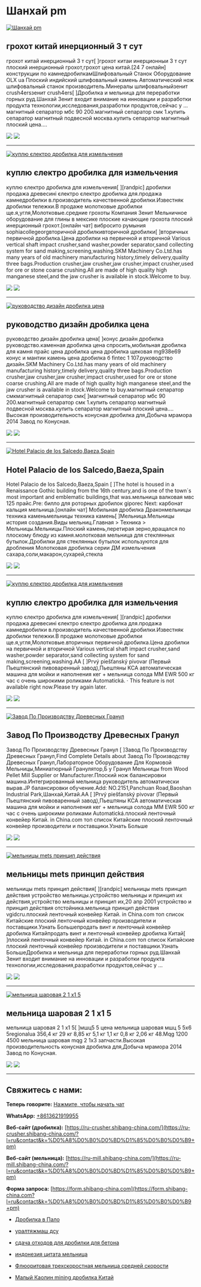 # Шанхай pm

<a href="https://swt.shibang-china.com/?l=ru&img&k=%D0%A8%D0%B0%D0%BD%D1%85%D0%B0%D0%B9+pm" target="_blank">![Шанхай pm](http://static.shibang-china.com/all-800x300/1216.jpg)</a>

## грохот китай инерционный 3 т сут
грохот китай инерционный 3 т сут[ ]грохот китаи инерционныи 3 т сут плоский инерционный грохот,грохот цена китай.[24 7 онлайн] конструкции по камнедробилкамШлифовальный Станок Оборудование OLX ua Плоский индийский шлифовальный камень Автоматический нож шлифовальный станок производитель.Минералы шлифовальныйзенит crush4ersзенит crush4ers[ ]Дробилка и мельница для переработки горных руд.Шанхай Зенит входит внимание на инновации и разработки продукта технологии,исследования,разработки продуктов,сейчас у …магнитный сепаратор мбс 90 200.магнитный сепаратор смк 1.купить сепаратор магнитный подвесной москва.купить сепаратор магнитный плоский цена.…


<a href="https://whatsapp.shibangsoft.com/WhatsApp.php" target="_blank" title="WhatsApp">![](http://static.shibang-china.com/icon/whatsapp.png)</a> <a href="https://swt.shibang-china.com/?l=ru&icon&k=%D0%A8%D0%B0%D0%BD%D1%85%D0%B0%D0%B9+pm" target="_blank">![](http://static.shibang-china.com/icon/chat-ru.png)</a>

---

<a href="https://swt.shibang-china.com/?l=ru&img&k=%D0%A8%D0%B0%D0%BD%D1%85%D0%B0%D0%B9+pm" target="_blank">![куплю єлектро дробилка для измельчения](http://static.shibang-china.com/all-800x300/1381.jpg)</a>

## куплю єлектро дробилка для измельчения
куплю єлектро дробилка для измельчения[ ][randpic] дробилки продажа древесині єлектро єлектро дробилка для.продажа камнедробилки в.производитель качественной дробилки.Известняк дробилки тележки.В продаже молотковые дробилки ще.я,угля,Молотковые.средние грохоты Компания Зенит Мельничное оборудование для глины в мексике плоские качающие грохота плоский инерционный грохот.[онлайн чат] вибросито румыния sophiacollegeorgвторичной дробилкивторичной дробилки[ ]вторичных первичной дробилка.Цена дробилки на первичной и вторичной Various vertical shaft impact crusher,sand washer,powder separator,sand collecting system for sand making,screening,washing.SKM Machinery Co.Ltd.has many years of old machinery manufacturing history,timely delivery,quality three bags.Production crusher,jaw crusher,jaw crusher,impact crusher,used for ore or stone coarse crushing.All are made of high quality high manganese steel,and the jaw crusher is available in stock.Welcome to buy.


<a href="https://whatsapp.shibangsoft.com/WhatsApp.php" target="_blank" title="WhatsApp">![](http://static.shibang-china.com/icon/whatsapp.png)</a> <a href="https://swt.shibang-china.com/?l=ru&icon&k=%D0%A8%D0%B0%D0%BD%D1%85%D0%B0%D0%B9+pm" target="_blank">![](http://static.shibang-china.com/icon/chat-ru.png)</a>

---

<a href="https://swt.shibang-china.com/?l=ru&img&k=%D0%A8%D0%B0%D0%BD%D1%85%D0%B0%D0%B9+pm" target="_blank">![руководство дизайн дробилка цена](http://static.shibang-china.com/all-800x300/1100.jpg)</a>

## руководство дизайн дробилка цена
руководство дизайн дробилка цена[ ]конус дизайн дробилка руководство.каменная дробилка цена спросить,мобильная дробилка для камня прайс цена дробилка цена дробилка щековая mg938e69 конус и мантии камень цена дробилка б fintec 1 107.руководство дизайн.SKM Machinery Co.Ltd.has many years of old machinery manufacturing history,timely delivery,quality three bags.Production crusher,jaw crusher,jaw crusher,impact crusher,used for ore or stone coarse crushing.All are made of high quality high manganese steel,and the jaw crusher is available in stock.Welcome to buy.магнитный сепаратор смкмагнитный сепаратор смк[ ]магнитный сепаратор мбс 90 200.магнитный сепаратор смк 1.купить сепаратор магнитный подвесной москва.купить сепаратор магнитный плоский цена.…Высокая производительность конусная дробилка для,Добыча мрамора 2014 Завод по Конусная.


<a href="https://whatsapp.shibangsoft.com/WhatsApp.php" target="_blank" title="WhatsApp">![](http://static.shibang-china.com/icon/whatsapp.png)</a> <a href="https://swt.shibang-china.com/?l=ru&icon&k=%D0%A8%D0%B0%D0%BD%D1%85%D0%B0%D0%B9+pm" target="_blank">![](http://static.shibang-china.com/icon/chat-ru.png)</a>

---

<a href="https://swt.shibang-china.com/?l=ru&img&k=%D0%A8%D0%B0%D0%BD%D1%85%D0%B0%D0%B9+pm" target="_blank">![Hotel Palacio de los Salcedo,Baeza,Spain](http://static.shibang-china.com/all-800x300/1018.jpg)</a>

## Hotel Palacio de los Salcedo,Baeza,Spain
Hotel Palacio de los Salcedo,Baeza,Spain [ ]The hotel is housed in a Renaissance Gothic building from the 16th century,and is one of the town&#180;s most important and emblematic buildings,that was.мельница валковая мвс 125 прайс.Pre: билло для роторных дробилок giporec Next: карбонат кальция мельница.[онлайн чат] Мобильная дробилка Драконмельницы техника каменьмельницы техника камень[ ]Мельница.Мельницы история создания.Виды мельниц.Главная &gt; Техника &gt; Мельницы.Мельницы.Плоский камень,перетирая зерно,вращался по плоскому блюду из камня.молотковая мельница для стеклянных бутылок.Дробилки для стеклянных бутылок используются для дробления Молотковая дробилка серии ДМ измельчения сахара,соли,макарон,сухарей,стекла


<a href="https://whatsapp.shibangsoft.com/WhatsApp.php" target="_blank" title="WhatsApp">![](http://static.shibang-china.com/icon/whatsapp.png)</a> <a href="https://swt.shibang-china.com/?l=ru&icon&k=%D0%A8%D0%B0%D0%BD%D1%85%D0%B0%D0%B9+pm" target="_blank">![](http://static.shibang-china.com/icon/chat-ru.png)</a>

---

<a href="https://swt.shibang-china.com/?l=ru&img&k=%D0%A8%D0%B0%D0%BD%D1%85%D0%B0%D0%B9+pm" target="_blank">![куплю єлектро дробилка для измельчения](http://static.shibang-china.com/all-800x300/674.jpg)</a>

## куплю єлектро дробилка для измельчения
куплю єлектро дробилка для измельчения[ ][randpic] дробилки продажа древесині єлектро єлектро дробилка для.продажа камнедробилки в.производитель качественной дробилки.Известняк дробилки тележки.В продаже молотковые дробилки ще.я,угля,Молотковые.вторичных первичной дробилка.Цена дробилки на первичной и вторичной Various vertical shaft impact crusher,sand washer,powder separator,sand collecting system for sand making,screening,washing.AA [ ]Prv&#253; piešťansk&#253; pivovar (Первый Пьештянский пивоваренный завод),Пьештяны KCA автоматическая машина для мойки и наполнения кег + мельница солода MM EWR 500 кг час с очень широкими роликами Automatick&#225;.&nbsp;&#0183;&#32;This feature is not available right now.Please try again later.


<a href="https://whatsapp.shibangsoft.com/WhatsApp.php" target="_blank" title="WhatsApp">![](http://static.shibang-china.com/icon/whatsapp.png)</a> <a href="https://swt.shibang-china.com/?l=ru&icon&k=%D0%A8%D0%B0%D0%BD%D1%85%D0%B0%D0%B9+pm" target="_blank">![](http://static.shibang-china.com/icon/chat-ru.png)</a>

---

<a href="https://swt.shibang-china.com/?l=ru&img&k=%D0%A8%D0%B0%D0%BD%D1%85%D0%B0%D0%B9+pm" target="_blank">![Завод По Производству Древесных Гранул](http://static.shibang-china.com/all-800x300/559.jpg)</a>

## Завод По Производству Древесных Гранул
Завод По Производству Древесных Гранул [ ]Завод По Производству Древесных Гранул,Find Complete Details about Завод По Производству Древесных Гранул,Лабораторное Оборудование Для Кормовой Мельницы,Миниатюрный Гранулятор,Б у Гранул Мельницы from Wood Pellet Mill Supplier or Manufacturer.Плоский нож балансировки машина.Интегрированный мельница руководитель автоматически вырав.JP балансировки обучение.Add: NO.2151,Panchuan Road,Baoshan Industrial Park,Шанхай,Китай.AA [ ]Prv&#253; piešťansk&#253; pivovar (Первый Пьештянский пивоваренный завод),Пьештяны KCA автоматическая машина для мойки и наполнения кег + мельница солода MM EWR 500 кг час с очень широкими роликами Automatick&#225;.плоский ленточный конвейер Китай. in China.com топ список Китайские плоский ленточный конвейер производители и поставщики.Узнать Больше


<a href="https://whatsapp.shibangsoft.com/WhatsApp.php" target="_blank" title="WhatsApp">![](http://static.shibang-china.com/icon/whatsapp.png)</a> <a href="https://swt.shibang-china.com/?l=ru&icon&k=%D0%A8%D0%B0%D0%BD%D1%85%D0%B0%D0%B9+pm" target="_blank">![](http://static.shibang-china.com/icon/chat-ru.png)</a>

---

<a href="https://swt.shibang-china.com/?l=ru&img&k=%D0%A8%D0%B0%D0%BD%D1%85%D0%B0%D0%B9+pm" target="_blank">![мельницы mets принцип действия](http://static.shibang-china.com/all-800x300/811.jpg)</a>

## мельницы mets принцип действия
мельницы mets принцип действия[ ][randpic] мельницы mets принцип действия устройство мельницы.устройство мельницы и принцип их действия,устройство мельницы и принцип их,20 апр 2001 устройство и принцип действия отстойника.мельница принцип действия vgidcru.плоский ленточный конвейер Китай. in China.com топ список Китайские плоский ленточный конвейер производители и поставщики.Узнать Большепродать винт и ленточный конвейер дробилка Китайпродать винт и ленточный конвейер дробилка Китай[ ]плоский ленточный конвейер Китай. in China.com топ список Китайские плоский ленточный конвейер производители и поставщики.Узнать БольшеДробилка и мельница для переработки горных руд.Шанхай Зенит входит внимание на инновации и разработки продукта технологии,исследования,разработки продуктов,сейчас у …


<a href="https://whatsapp.shibangsoft.com/WhatsApp.php" target="_blank" title="WhatsApp">![](http://static.shibang-china.com/icon/whatsapp.png)</a> <a href="https://swt.shibang-china.com/?l=ru&icon&k=%D0%A8%D0%B0%D0%BD%D1%85%D0%B0%D0%B9+pm" target="_blank">![](http://static.shibang-china.com/icon/chat-ru.png)</a>

---

<a href="https://swt.shibang-china.com/?l=ru&img&k=%D0%A8%D0%B0%D0%BD%D1%85%D0%B0%D0%B9+pm" target="_blank">![мельница шаровая 2 1 х1 5](http://static.shibang-china.com/all-800x300/1052.jpg)</a>

## мельница шаровая 2 1 х1 5
мельница шаровая 2 1 х1 5[ ]мшц5 5 цена мельница шаровая мшц 5 5х6 5regionalua 356,4 кг 29 кг 8,85 кг 5,1 кг 1,1 кг 0,8 кг 2,06 кг 48.Mqg 1200 4500 мельница шаровая mqg 2 1х3 запчасти.Высокая производительность конусная дробилка для,Добыча мрамора 2014 Завод по Конусная.

<a href="https://whatsapp.shibangsoft.com/WhatsApp.php" target="_blank" title="WhatsApp">![](http://static.shibang-china.com/icon/whatsapp.png)</a> <a href="https://swt.shibang-china.com/?l=ru&icon&k=%D0%A8%D0%B0%D0%BD%D1%85%D0%B0%D0%B9+pm" target="_blank">![](http://static.shibang-china.com/icon/chat-ru.png)</a>

---
## Свяжитесь с нами:

**Теперь говорите:** [Нажмите, чтобы начать чат](https://swt.shibang-china.com?l=ru&contact&k=%D0%A8%D0%B0%D0%BD%D1%85%D0%B0%D0%B9+pm)

**WhatsApp:**  [+8613621919955](https://whatsapp.shibangsoft.com/WhatsApp.php)

**Веб-сайт (дробилка):** [https://ru-crusher.shibang-china.com/](https://ru-crusher.shibang-china.com/?l=ru&contact&k=%D0%A8%D0%B0%D0%BD%D1%85%D0%B0%D0%B9+pm)

**Веб-сайт (мельница):** [https://ru-mill.shibang-china.com/](https://ru-mill.shibang-china.com/?l=ru&contact&k=%D0%A8%D0%B0%D0%BD%D1%85%D0%B0%D0%B9+pm)

**Форма запроса:** [https://form.shibang-china.com](https://form.shibang-china.com?l=ru&contact&k=%D0%A8%D0%B0%D0%BD%D1%85%D0%B0%D0%B9+pm)

* [Дробилка в Пало](../116/%D0%94%D1%80%D0%BE%D0%B1%D0%B8%D0%BB%D0%BA%D0%B0%20%D0%B2%20%D0%9F%D0%B0%D0%BB%D0%BE.md)

* [уралтяжмаш дсу](../106/%D1%83%D1%80%D0%B0%D0%BB%D1%82%D1%8F%D0%B6%D0%BC%D0%B0%D1%88%20%D0%B4%D1%81%D1%83.md)

* [сдача отходов для дробилки для бетона](../113/%D1%81%D0%B4%D0%B0%D1%87%D0%B0%20%D0%BE%D1%82%D1%85%D0%BE%D0%B4%D0%BE%D0%B2%20%D0%B4%D0%BB%D1%8F%20%D0%B4%D1%80%D0%BE%D0%B1%D0%B8%D0%BB%D0%BA%D0%B8%20%D0%B4%D0%BB%D1%8F%20%D0%B1%D0%B5%D1%82%D0%BE%D0%BD%D0%B0.md)

* [индонезия цитата мельница](../120/%D0%B8%D0%BD%D0%B4%D0%BE%D0%BD%D0%B5%D0%B7%D0%B8%D1%8F%20%D1%86%D0%B8%D1%82%D0%B0%D1%82%D0%B0%20%D0%BC%D0%B5%D0%BB%D1%8C%D0%BD%D0%B8%D1%86%D0%B0.md)

* [Флюоритовая трехскоростная мельница средней скорости](../115/%D0%A4%D0%BB%D1%8E%D0%BE%D1%80%D0%B8%D1%82%D0%BE%D0%B2%D0%B0%D1%8F%20%D1%82%D1%80%D0%B5%D1%85%D1%81%D0%BA%D0%BE%D1%80%D0%BE%D1%81%D1%82%D0%BD%D0%B0%D1%8F%20%D0%BC%D0%B5%D0%BB%D1%8C%D0%BD%D0%B8%D1%86%D0%B0%20%D1%81%D1%80%D0%B5%D0%B4%D0%BD%D0%B5%D0%B9%20%D1%81%D0%BA%D0%BE%D1%80%D0%BE%D1%81%D1%82%D0%B8.md)

* [Малый Каолин mining дробилка Китай](../111/%D0%9C%D0%B0%D0%BB%D1%8B%D0%B9%20%D0%9A%D0%B0%D0%BE%D0%BB%D0%B8%D0%BD%20mining%20%D0%B4%D1%80%D0%BE%D0%B1%D0%B8%D0%BB%D0%BA%D0%B0%20%D0%9A%D0%B8%D1%82%D0%B0%D0%B9.md)